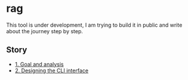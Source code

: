 # rag

This tool is under development, I am trying to build it in public and write about the journey step by step.

## Story

- [1. Goal and analysis](story/1.goal-and-analysis.md)
- [2. Designing the CLI interface](story/2.cli-interface.md)